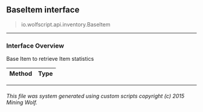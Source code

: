 ## BaseItem __interface__

>io.wolfscript.api.inventory.BaseItem

---

### Interface Overview

Base Item to retrieve Item statistics

Method | Type   
--- | :--- 



---



###### This file was system generated using custom scripts copyright (c) 2015 Mining Wolf.
	

